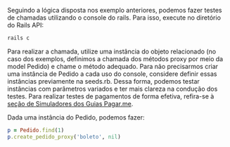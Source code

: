 Seguindo a lógica disposta nos exemplo anteriores, podemos fazer testes de chamadas utilizando o console do rails. Para isso, execute no diretório do Rails API:

```bash
rails c
```

Para realizar a chamada, utilize uma instância do objeto relacionado (no caso dos exemplos, definimos a chamada dos métodos proxy por meio da model Pedido) e chame o método adequado. Para não precisarmos criar uma instância de Pedido a cada uso do console, considere definir essas instâncias previamente na seeds.rb. Dessa forma, podemos testar instâncias com parâmetros variados e ter mais clareza na condução dos testes. Para realizar testes de pagamentos de forma efetiva, refira-se à [seção de Simuladores dos Guias Pagar.me](https://docs.pagar.me/docs/o-que-é-um-simulador).

Dada uma instância do Pedido, podemos fazer:

```ruby
p = Pedido.find(1)
p.create_pedido_proxy('boleto', nil)
```
